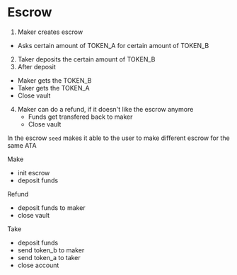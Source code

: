 # Escrow

1) Maker creates escrow
  - Asks certain amount of TOKEN_A for certain amount of TOKEN_B
2) Taker deposits the certain amount of TOKEN_B
3) After deposit
  - Maker gets the TOKEN_B
  - Taker gets the TOKEN_A
  - Close vault
4) Maker can do a refund, if it doesn't like the escrow anymore
   - Funds get transfered back to maker
   - Close vault


In the escrow `seed` makes it able to the user to make different escrow for the same ATA

Make
- init escrow
- deposit funds

Refund
- deposit funds to maker
- close vault

Take
- deposit funds
- send token_b to maker
- send token_a to taker
- close account